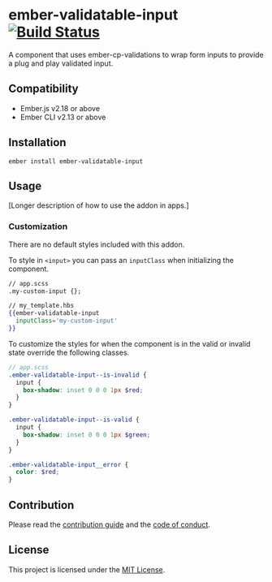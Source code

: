 ember-validatable-input [![Build Status](https://travis-ci.org/HallDJack/ember-validatable-input.svg?branch=master)](https://travis-ci.org/HallDJack/ember-validatable-input)
==============================================================================

A component that uses ember-cp-validations to wrap form inputs to provide a plug and play validated input.


Compatibility
------------------------------------------------------------------------------

* Ember.js v2.18 or above
* Ember CLI v2.13 or above

Installation
------------------------------------------------------------------------------

```
ember install ember-validatable-input
```


Usage
------------------------------------------------------------------------------

[Longer description of how to use the addon in apps.]
### Customization
There are no default styles included with this addon.

To style in `<input>` you can pass an `inputClass` when initializing the component.
```hbs
// app.scss
.my-custom-input {};

// my_template.hbs
{{ember-validatable-input
  inputClass='my-custom-input'
}}
```

To customize the styles for when the component is in the valid or invalid state override the following classes.
```scss
// app.scss
.ember-validatable-input--is-invalid {
  input {
    box-shadow: inset 0 0 0 1px $red;
  }
}

.ember-validatable-input--is-valid {
  input {
    box-shadow: inset 0 0 0 1px $green;
  }
}

.ember-validatable-input__error {
  color: $red;
}
```

Contribution
------------------------------------------------------------------------------

Please read the [contribution guide](CONTRIBUTING.md) and the [code of conduct](CODE_OF_CONDUCT.md).


License
------------------------------------------------------------------------------

This project is licensed under the [MIT License](LICENSE.md).
